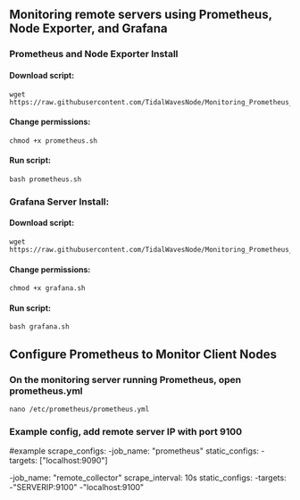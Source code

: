 ## Monitoring remote servers using Prometheus, Node Exporter, and Grafana

### Prometheus and Node Exporter Install

#### Download script:
    wget https://raw.githubusercontent.com/TidalWavesNode/Monitoring_Prometheus_Grafana/main/prometheus.sh

#### Change permissions:
    chmod +x prometheus.sh

#### Run script:
    bash prometheus.sh

### Grafana Server Install:

#### Download script:
    wget https://raw.githubusercontent.com/TidalWavesNode/Monitoring_Prometheus_Grafana/main/grafana.sh

#### Change permissions:

    chmod +x grafana.sh

#### Run script:
    bash grafana.sh

## Configure Prometheus to Monitor Client Nodes

### On the monitoring server running Prometheus, open prometheus.yml

    nano /etc/prometheus/prometheus.yml

### Example config, add remote server IP with port 9100

#example
scrape_configs:
  -job_name: "prometheus"
    static_configs:
      -targets: ["localhost:9090"]

  -job_name: "remote_collector"
    scrape_interval: 10s
    static_configs:
      -targets:
        -"SERVERIP:9100"
        -"localhost:9100"
